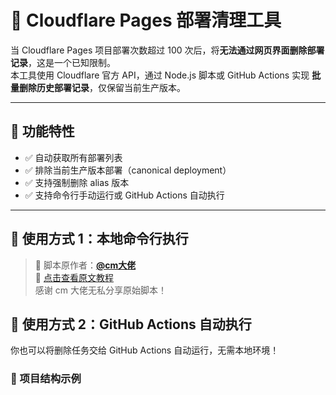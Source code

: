 # 🚀 Cloudflare Pages 部署清理工具

当 Cloudflare Pages 项目部署次数超过 100 次后，将**无法通过网页界面删除部署记录**，这是一个已知限制。  
本工具使用 Cloudflare 官方 API，通过 Node.js 脚本或 GitHub Actions 实现 **批量删除历史部署记录**，仅保留当前生产版本。

---

## 🧰 功能特性

- ✅ 自动获取所有部署列表  
- ✅ 排除当前生产版本部署（canonical deployment）  
- ✅ 支持强制删除 alias 版本  
- ✅ 支持命令行手动运行或 GitHub Actions 自动执行  

---

## 🧪 使用方式 1：本地命令行执行

> 🔗 脚本原作者：[**@cm大佬**](https://github.com/cmliu)  
> 📖 [点击查看原文教程](https://blog.cmliussss.com/p/CFPagesDeleteArchive/)  
> 感谢 cm 大佬无私分享原始脚本！

## 🤖 使用方式 2：GitHub Actions 自动执行
你也可以将删除任务交给 GitHub Actions 自动运行，无需本地环境！

### 📁 项目结构示例

